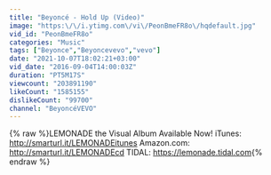 ```yaml
---
title: "Beyoncé - Hold Up (Video)"
image: "https:\/\/i.ytimg.com\/vi\/PeonBmeFR8o\/hqdefault.jpg"
vid_id: "PeonBmeFR8o"
categories: "Music"
tags: ["Beyonce","Beyoncevevo","vevo"]
date: "2021-10-07T18:02:21+03:00"
vid_date: "2016-09-04T14:00:03Z"
duration: "PT5M17S"
viewcount: "203891190"
likeCount: "1585155"
dislikeCount: "99700"
channel: "BeyoncéVEVO"
---
```

{% raw %}LEMONADE the Visual Album Available Now! iTunes: <a rel="nofollow" target="blank" href="http://smarturl.it/LEMONADEitunes">http://smarturl.it/LEMONADEitunes</a> Amazon.com: <a rel="nofollow" target="blank" href="http://smarturl.it/LEMONADEcd">http://smarturl.it/LEMONADEcd</a> TIDAL: <a rel="nofollow" target="blank" href="https://lemonade.tidal.com">https://lemonade.tidal.com</a>{% endraw %}
